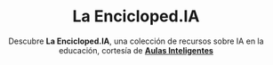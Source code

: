 ---
title: La Encicloped.IA
subtitle: Descubre **La Encicloped.IA**, una colección de recursos sobre IA en la educación, cortesía de [**Aulas Inteligentes**](https://twitter.com/AulasInteligent)
summary: "Descubre **La Encicloped.IA**, una colección de recursos sobre IA en la educación, cortesía de [**Aulas Inteligentes**](https://twitter.com/AulasInteligent)."
tags:
- IA
categories:
weight: 70

image:
  preview_only: true

_build:
  render: never

# Optional external URL for project (replaces project detail page).
external_link: "https://start.me/p/xjMEMn/la-encicloped-ia"
---